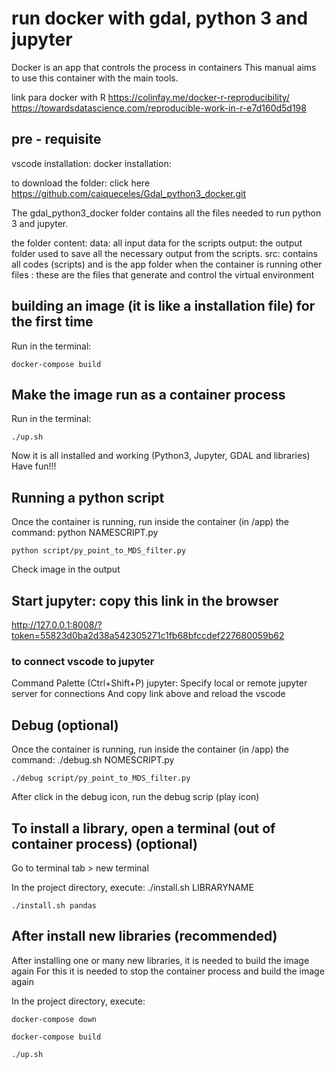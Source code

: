 # run docker with gdal, python 3 and jupyter

Docker is an app that controls the process in containers
This manual aims to use this container with the main tools.

link para docker with R
https://colinfay.me/docker-r-reproducibility/
https://towardsdatascience.com/reproducible-work-in-r-e7d160d5d198



## pre - requisite
    
vscode installation:
docker installation:

to download the folder: click here
https://github.com/caiqueceles/Gdal_python3_docker.git

The gdal_python3_docker folder contains all the files needed to run python 3 and jupyter.


the folder content:
data: all input data for the scripts
output: the output folder used to save all the necessary output from the scripts.
src: contains all codes (scripts) and is the app folder when the container is running
other files : these are the files that generate and control the virtual environment 


## building an image (it is like a installation file) for the first time

Run in the terminal:

```
docker-compose build
```

## Make the image run as a container process
Run in the terminal:
```
./up.sh
```

Now it is all installed and working (Python3, Jupyter, GDAL and libraries)
Have fun!!!


## Running a python script
Once the container is running, run inside the container (in /app) the command:
python NAMESCRIPT.py

```
python script/py_point_to_MDS_filter.py
```

Check image in the output


##  Start jupyter: copy this link in the browser
http://127.0.0.1:8008/?token=55823d0ba2d38a542305271c1fb68bfccdef227680059b62


### to connect vscode to jupyter
Command Palette (Ctrl+Shift+P)
jupyter: Specify local or remote jupyter server for connections
And copy link above
and reload the vscode


## Debug (optional)
Once the container is running, run inside the container (in /app) the command:
./debug.sh NOMESCRIPT.py

```
./debug script/py_point_to_MDS_filter.py
```

After click in the debug icon, run the debug scrip (play icon)


## To install a library, open a terminal (out of container process) (optional)
Go to terminal tab > new terminal

In the project directory, execute:
./install.sh LIBRARYNAME

```
./install.sh pandas
```

## After install new libraries (recommended)

After installing one or many new libraries, it is needed to build the image again
For this it is needed to stop the container process and build the image again

In the project directory, execute:

```
docker-compose down
```

```
docker-compose build
```

```
./up.sh
```



